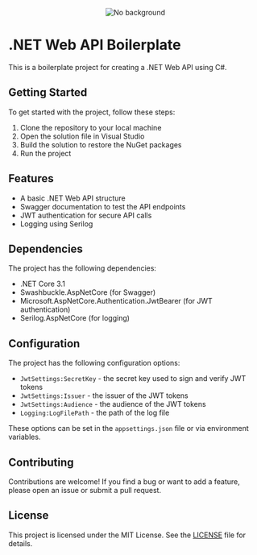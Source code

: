 <p align="center">
  <img src="https://github.com/Shinobi-Developer/.NET-Web-API-Boilerplate/assets/133488886/711125f3-335c-423c-9eac-0bdff15b85e3" alt="No background"/>
</p>

# .NET Web API Boilerplate

This is a boilerplate project for creating a .NET Web API using C#.

## Getting Started

To get started with the project, follow these steps:

1. Clone the repository to your local machine
2. Open the solution file in Visual Studio
3. Build the solution to restore the NuGet packages
4. Run the project

## Features

- A basic .NET Web API structure
- Swagger documentation to test the API endpoints
- JWT authentication for secure API calls
- Logging using Serilog

## Dependencies

The project has the following dependencies:

- .NET Core 3.1
- Swashbuckle.AspNetCore (for Swagger)
- Microsoft.AspNetCore.Authentication.JwtBearer (for JWT authentication)
- Serilog.AspNetCore (for logging)

## Configuration

The project has the following configuration options:

- `JwtSettings:SecretKey` - the secret key used to sign and verify JWT tokens
- `JwtSettings:Issuer` - the issuer of the JWT tokens
- `JwtSettings:Audience` - the audience of the JWT tokens
- `Logging:LogFilePath` - the path of the log file

These options can be set in the `appsettings.json` file or via environment variables.

## Contributing

Contributions are welcome! If you find a bug or want to add a feature, please open an issue or submit a pull request.

## License

This project is licensed under the MIT License. See the [LICENSE](LICENSE) file for details.
